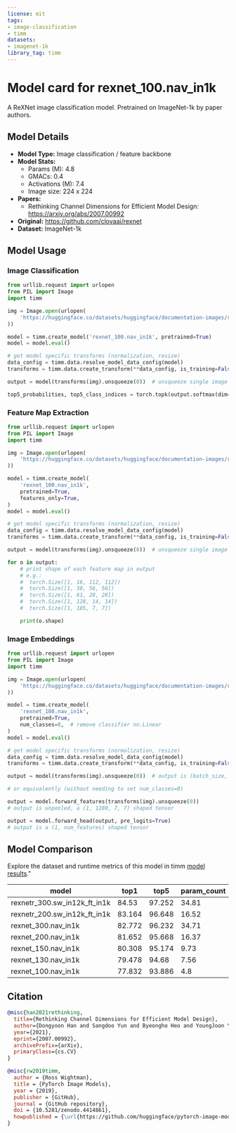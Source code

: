 ```yaml
---
license: mit
tags:
- image-classification
- timm
datasets:
- imagenet-1k
library_tag: timm
---
```

# Model card for rexnet_100.nav_in1k

A ReXNet image classification model. Pretrained on ImageNet-1k by paper authors.


## Model Details
- **Model Type:** Image classification / feature backbone
- **Model Stats:**
  - Params (M): 4.8
  - GMACs: 0.4
  - Activations (M): 7.4
  - Image size: 224 x 224
- **Papers:**
  - Rethinking Channel Dimensions for Efficient Model Design: https://arxiv.org/abs/2007.00992
- **Original:** https://github.com/clovaai/rexnet
- **Dataset:** ImageNet-1k

## Model Usage
### Image Classification
```python
from urllib.request import urlopen
from PIL import Image
import timm

img = Image.open(urlopen(
    'https://huggingface.co/datasets/huggingface/documentation-images/resolve/main/beignets-task-guide.png'
))

model = timm.create_model('rexnet_100.nav_in1k', pretrained=True)
model = model.eval()

# get model specific transforms (normalization, resize)
data_config = timm.data.resolve_model_data_config(model)
transforms = timm.data.create_transform(**data_config, is_training=False)

output = model(transforms(img).unsqueeze(0))  # unsqueeze single image into batch of 1

top5_probabilities, top5_class_indices = torch.topk(output.softmax(dim=1) * 100, k=5)
```

### Feature Map Extraction
```python
from urllib.request import urlopen
from PIL import Image
import timm

img = Image.open(urlopen(
    'https://huggingface.co/datasets/huggingface/documentation-images/resolve/main/beignets-task-guide.png'
))

model = timm.create_model(
    'rexnet_100.nav_in1k',
    pretrained=True,
    features_only=True,
)
model = model.eval()

# get model specific transforms (normalization, resize)
data_config = timm.data.resolve_model_data_config(model)
transforms = timm.data.create_transform(**data_config, is_training=False)

output = model(transforms(img).unsqueeze(0))  # unsqueeze single image into batch of 1

for o in output:
    # print shape of each feature map in output
    # e.g.:
    #  torch.Size([1, 16, 112, 112])
    #  torch.Size([1, 38, 56, 56])
    #  torch.Size([1, 61, 28, 28])
    #  torch.Size([1, 128, 14, 14])
    #  torch.Size([1, 185, 7, 7])

    print(o.shape)
```

### Image Embeddings
```python
from urllib.request import urlopen
from PIL import Image
import timm

img = Image.open(urlopen(
    'https://huggingface.co/datasets/huggingface/documentation-images/resolve/main/beignets-task-guide.png'
))

model = timm.create_model(
    'rexnet_100.nav_in1k',
    pretrained=True,
    num_classes=0,  # remove classifier nn.Linear
)
model = model.eval()

# get model specific transforms (normalization, resize)
data_config = timm.data.resolve_model_data_config(model)
transforms = timm.data.create_transform(**data_config, is_training=False)

output = model(transforms(img).unsqueeze(0))  # output is (batch_size, num_features) shaped tensor

# or equivalently (without needing to set num_classes=0)

output = model.forward_features(transforms(img).unsqueeze(0))
# output is unpooled, a (1, 1280, 7, 7) shaped tensor

output = model.forward_head(output, pre_logits=True)
# output is a (1, num_features) shaped tensor
```

## Model Comparison
Explore the dataset and runtime metrics of this model in timm [model results](https://github.com/huggingface/pytorch-image-models/tree/main/results)."

|model                    |top1  |top5  |param_count|img_size|crop_pct|
|-------------------------|------|------|-----------|--------|--------|
|rexnetr_300.sw_in12k_ft_in1k|84.53 |97.252|34.81      |288     |1.0     |
|rexnetr_200.sw_in12k_ft_in1k|83.164|96.648|16.52      |288     |1.0     |
|rexnet_300.nav_in1k      |82.772|96.232|34.71      |224     |0.875   |
|rexnet_200.nav_in1k      |81.652|95.668|16.37      |224     |0.875   |
|rexnet_150.nav_in1k      |80.308|95.174|9.73       |224     |0.875   |
|rexnet_130.nav_in1k      |79.478|94.68 |7.56       |224     |0.875   |
|rexnet_100.nav_in1k      |77.832|93.886|4.8        |224     |0.875   |

## Citation
```bibtex
@misc{han2021rethinking,
  title={Rethinking Channel Dimensions for Efficient Model Design}, 
  author={Dongyoon Han and Sangdoo Yun and Byeongho Heo and YoungJoon Yoo},
  year={2021},
  eprint={2007.00992},
  archivePrefix={arXiv},
  primaryClass={cs.CV}
}  
```
```bibtex
@misc{rw2019timm,
  author = {Ross Wightman},
  title = {PyTorch Image Models},
  year = {2019},
  publisher = {GitHub},
  journal = {GitHub repository},
  doi = {10.5281/zenodo.4414861},
  howpublished = {\url{https://github.com/huggingface/pytorch-image-models}}
}
```

